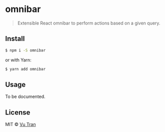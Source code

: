 # omnibar

> Extensible React omnibar to perform actions based on a given query.

## Install

```bash
$ npm i -S omnibar
```

or with Yarn:

```bash
$ yarn add omnibar
```

## Usage

To be documented.

## License

MIT © [Vu Tran](https://github.com/vutran/)

